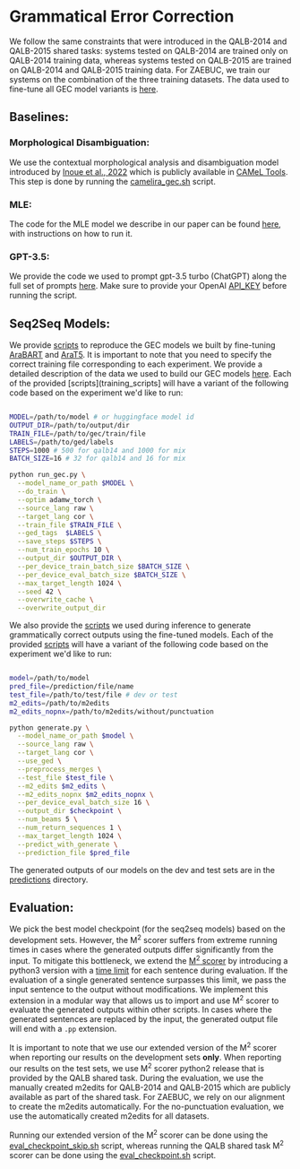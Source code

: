 # Grammatical Error Correction

We follow the same constraints that were introduced in the QALB-2014 and QALB-2015 shared tasks: systems tested on QALB-2014 are trained only on QALB-2014 training data, whereas systems tested on QALB-2015 are trained on QALB-2014 and QALB-2015 training data. For ZAEBUC, we train our systems on the combination of the three training datasets. The data used to fine-tune all GEC model variants is [here](https://github.com/balhafni/arabic-gec/tree/master/data/gec).<br/>


## Baselines:

### Morphological Disambiguation:
We use the contextual morphological analysis and disambiguation model introduced by [Inoue et al., 2022]() which is publicly available in [CAMeL Tools](). This step is done by running the [camelira_gec.sh]() script. 


### MLE:
The code for the MLE model we describe in our paper can be found [here](mle), with instructions on how to run it.


### GPT-3.5:
We provide the code we used to prompt gpt-3.5 turbo (ChatGPT) along the full set of prompts [here](chatgpt_gec.py). Make sure to provide your OpenAI [API_KEY](https://github.com/CAMeL-Lab/arabic-gec/blob/master/gec/chatgpt_gec.py#L12) before running the script.


## Seq2Seq Models:

We provide [scripts](training_scripts) to reproduce the GEC models we built by fine-tuning [AraBART]() and [AraT5](). It is important to note that you need to specify the correct training file corresponding to each experiment. We provide a detailed description of the data we used to build our GEC models [here]((https://github.com/CAMeL-Lab/arabic-gec/tree/master/data)). Each of the provided [scripts](training_scripts] will have a variant of the following code based on the experiment we'd like to run:

```bash

MODEL=/path/to/model # or huggingface model id
OUTPUT_DIR=/path/to/output/dir
TRAIN_FILE=/path/to/gec/train/file
LABELS=/path/to/ged/labels
STEPS=1000 # 500 for qalb14 and 1000 for mix
BATCH_SIZE=16 # 32 for qalb14 and 16 for mix

python run_gec.py \
  --model_name_or_path $MODEL \
  --do_train \
  --optim adamw_torch \
  --source_lang raw \
  --target_lang cor \
  --train_file $TRAIN_FILE \
  --ged_tags  $LABELS \
  --save_steps $STEPS \
  --num_train_epochs 10 \
  --output_dir $OUTPUT_DIR \
  --per_device_train_batch_size $BATCH_SIZE \
  --per_device_eval_batch_size $BATCH_SIZE \
  --max_target_length 1024 \
  --seed 42 \
  --overwrite_cache \
  --overwrite_output_dir
```

We also provide the [scripts](generation_scripts) we used during inference to generate grammatically correct outputs using the fine-tuned models. Each of the provided [scripts](generation_scripts) will have a variant of the following code based on the experiment we'd like to run:

```bash

model=/path/to/model
pred_file=/prediction/file/name
test_file=/path/to/test/file # dev or test 
m2_edits=/path/to/m2edits
m2_edits_nopnx=/path/to/m2edits/without/punctuation

python generate.py \
  --model_name_or_path $model \
  --source_lang raw \
  --target_lang cor \
  --use_ged \
  --preprocess_merges \
  --test_file $test_file \
  --m2_edits $m2_edits \
  --m2_edits_nopnx $m2_edits_nopnx \
  --per_device_eval_batch_size 16 \
  --output_dir $checkpoint \
  --num_beams 5 \
  --num_return_sequences 1 \
  --max_target_length 1024 \
  --predict_with_generate \
  --prediction_file $pred_file
```

The generated outputs of our models on the dev and test sets are in the [predictions](predictions) directory.

## Evaluation:

We pick the best model checkpoint (for the seq2seq models) based on the development sets. However, the M<sup>2</sup> scorer suffers from extreme running times in cases where the generated outputs differ significantly from the input. To mitigate this bottleneck, we extend the [M<sup>2</sup> scorer](https://github.com/CAMeL-Lab/arabic-gec/tree/master/gec/utils/m2scorer) by introducing a python3 version with a [time limit](https://github.com/CAMeL-Lab/arabic-gec/blob/master/gec/utils/m2scorer/m2scorer.py#L141) for each sentence during evaluation. If the evaluation of a single generated sentence surpasses this limit, we pass the input sentence to the output without modifications.
We implement this extension in a modular way that allows us to import and use M<sup>2</sup> scorer to evaluate the generated outputs within other scripts. In cases where the generated sentences are replaced by the input, the generated output file will end with a `.pp` extension. 


It is important to note that we use our extended version of the M<sup>2</sup> scorer when reporting our results on the development sets **only**. When reporting our results on the
test sets, we use M<sup>2</sup> scorer python2 release that is provided by the QALB shared task. During the evaluation, we use the manually created m2edits for QALB-2014 and QALB-2015 which are publicly available as part of the shared task. For ZAEBUC, we rely on our alignment to create the m2edits automatically. For the no-punctuation evaluation, we use the automatically created m2edits for all datasets.


Running our extended version of the M<sup>2</sup> scorer can be done using the [eval_checkpoint_skip.sh](eval_checkpoint_skip.sh) script, whereas running the QALB shared task  M<sup>2</sup> scorer can be done using the [eval_checkpoint.sh](eval_checkpoint.sh) script.


